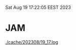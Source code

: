 Sat Aug 19 17:22:05 EEST 2023
# JAM
<a href='./cache/202308/19_17.log'>./cache/202308/19_17.log</a>
